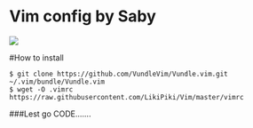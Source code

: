 # Vim config by Saby
<img src="http://i.imgur.com/NyCquHj.png"/>

#How to install
```
$ git clone https://github.com/VundleVim/Vundle.vim.git ~/.vim/bundle/Vundle.vim
$ wget -O .vimrc https://raw.githubusercontent.com/LikiPiki/Vim/master/vimrc
```
###Lest go CODE.......

